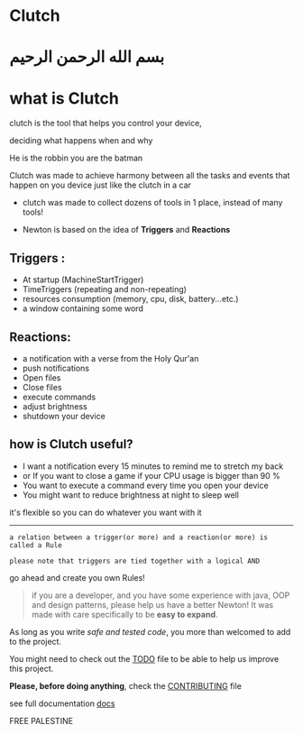 # Clutch

# بسم الله الرحمن الرحيم

# what is Clutch
clutch is the tool that helps you control your device,

deciding what happens when and why

He is the robbin you are the batman

Clutch was made to achieve harmony between all the tasks and events that happen on you device
just like the clutch in a car
- clutch was made to collect dozens of tools in 1 place, instead of many tools!


- Newton is based on the idea of **Triggers** and **Reactions**
## Triggers :

- At startup (MachineStartTrigger)
- TimeTriggers (repeating and non-repeating)
- resources consumption (memory, cpu, disk, battery...etc.)
- a window containing some word

## Reactions:

- a notification with a verse from the Holy Qur'an
- push notifications
- Open files
- Close files
- execute commands
- adjust brightness
- shutdown your device


## how is Clutch useful?
- I want a notification every 15 minutes to remind me to stretch my back
- or If you want to close a game if your CPU usage is bigger than 90 %
- You want to execute a command every time you open your device
- You might want to reduce brightness at night to sleep well

it's flexible so you can do whatever you want with it

---
```a relation between a trigger(or more) and a reaction(or more) is called a Rule```

```please note that triggers are tied together with a logical AND```


go ahead and create you own Rules!

> if you are a developer, and you have some experience with java,
OOP and design patterns, please help us have a better Newton!
It was made with care specifically to be **easy to expand**.

As long as you write *safe and tested code*, you more than welcomed
to add to the project.

You might need to check out the [TODO](./TODO.md) file to be able to help us improve this project.

**Please, before doing anything**, check the [CONTRIBUTING](./CONTRIBUTING.md) file

see full documentation [docs](./docs)

FREE PALESTINE